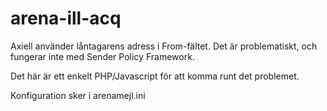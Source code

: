 # arena-ill-acq

Axiell använder låntagarens adress i From-fältet. Det är problematiskt, och fungerar inte med Sender Policy Framework.

Det här är ett enkelt PHP/Javascript för att komma runt det problemet.

Konfiguration sker i arenamejl.ini
